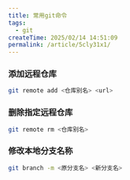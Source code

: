 ```yaml
---
title: 常用git命令
tags:
  - git
createTime: 2025/02/14 14:51:09
permalink: /article/5cly31x1/
---
```

### 添加远程仓库
```sh
git remote add <仓库别名> <url>
```

### 删除指定远程仓库
```sh
git remote rm <仓库别名>
```

### 修改本地分支名称
```sh
git branch -m <原分支名> <新分支名>
```
